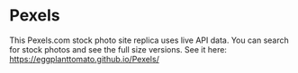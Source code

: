 # Pexels
This Pexels.com stock photo site replica uses live API data.  You can search for stock photos and see the full size versions. See it here: https://eggplanttomato.github.io/Pexels/
